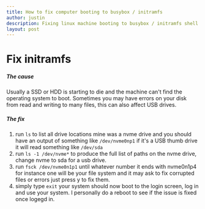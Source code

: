 ```yaml
---
title: How to fix computer booting to busybox / initramfs
author: justin
description: Fixing linux machine booting to busybox / initramfs shell.
layout: post
---
```

# Fix initramfs
##### The cause
Usually a SSD or HDD is starting to die and the machine can't find the operating system to boot. Sometimes you may have errors on your disk from read and writing to many files, this can also affect USB drives.

##### The fix
1. run `ls` to list all drive locations mine was a nvme drive and you should have an output of something like `/dev/nvme0np1` if it's a USB thumb drive it will read something like `/dev/sda`
2. run `ls -1 /dev/nvme*` to produce the full list of paths on the nvme drive, change nvme to sda for a usb drive.
3. run `fsck /dev/nvme0n1p1` until whatever number it ends with nvme0n1p4 for instance one will be your file system and it may ask to fix corrupted files or errors just press y to fix them.
4. simply type `exit` your system should now boot to the login screen, log in and use your system. I personally do a reboot to see if the issue is fixed once logegd in.
